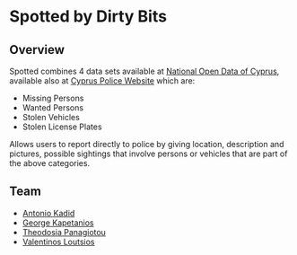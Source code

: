 # Spotted by Dirty Bits
## Overview
Spotted combines 4 data sets available at [National Open Data of Cyprus](http://www.data.gov.cy/mof/papd/dataportal/dataportal.nsf/index_gr/index_gr?opendocument), available also at [Cyprus Police Website](http://www.police.gov.cy/)  which are:
- Missing Persons
- Wanted Persons
- Stolen Vehicles
- Stolen License Plates

Allows users to report directly to police by giving location, description and pictures, possible sightings that involve persons or vehicles that are part of the above categories.

## Team
- [Antonio Kadid](https://cy.linkedin.com/in/antoniokadid)
- [George Kapetanios](https://cy.linkedin.com/in/george-kapetanios-49245b107)
- [Theodosia Panagiotou](https://cy.linkedin.com/in/theodosia)
- [Valentinos Loutsios](https://cy.linkedin.com/in/chrysovalantis-loutsios-3668961b)
